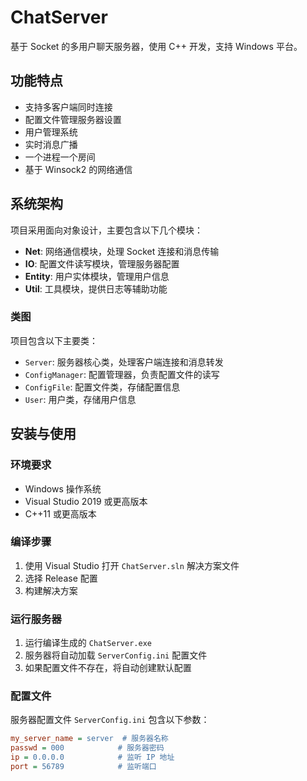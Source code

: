 # ChatServer

基于 Socket 的多用户聊天服务器，使用 C++ 开发，支持 Windows 平台。

## 功能特点

- 支持多客户端同时连接
- 配置文件管理服务器设置
- 用户管理系统
- 实时消息广播
- 一个进程一个房间
- 基于 Winsock2 的网络通信

## 系统架构

项目采用面向对象设计，主要包含以下几个模块：

- **Net**: 网络通信模块，处理 Socket 连接和消息传输
- **IO**: 配置文件读写模块，管理服务器配置
- **Entity**: 用户实体模块，管理用户信息
- **Util**: 工具模块，提供日志等辅助功能

### 类图

项目包含以下主要类：

- `Server`: 服务器核心类，处理客户端连接和消息转发
- `ConfigManager`: 配置管理器，负责配置文件的读写
- `ConfigFile`: 配置文件类，存储配置信息
- `User`: 用户类，存储用户信息

## 安装与使用

### 环境要求

- Windows 操作系统
- Visual Studio 2019 或更高版本
- C++11 或更高版本

### 编译步骤

1. 使用 Visual Studio 打开 `ChatServer.sln` 解决方案文件
2. 选择 Release 配置
3. 构建解决方案

### 运行服务器

1. 运行编译生成的 `ChatServer.exe`
2. 服务器将自动加载 `ServerConfig.ini` 配置文件
3. 如果配置文件不存在，将自动创建默认配置

### 配置文件

服务器配置文件 `ServerConfig.ini` 包含以下参数：

```ini
my_server_name = server  # 服务器名称
passwd = 000            # 服务器密码
ip = 0.0.0.0            # 监听 IP 地址
port = 56789            # 监听端口
